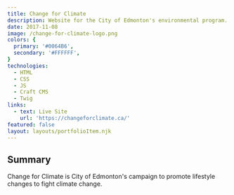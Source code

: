 ```yaml
---
title: Change for Climate
description: Website for the City of Edmonton's environmental program.
date: 2017-11-08
image: /change-for-climate-logo.png
colors: {
  primary: '#0064B6',
  secondary: '#FFFFFF',
}
technologies:
  - HTML
  - CSS
  - JS
  - Craft CMS
  - Twig
links:
  - text: Live Site
    url: 'https://changeforclimate.ca/'
featured: false
layout: layouts/portfolioItem.njk
---
```


## Summary
Change for Climate is City of Edmonton's campaign to promote lifestyle changes to fight climate change.
